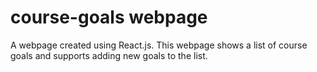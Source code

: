 # course-goals webpage

A webpage created using React.js. This webpage shows a list of course goals and supports adding new goals to the list.

